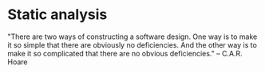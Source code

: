 # Static analysis

"There are two ways of constructing a software design. One way is to make it so simple that there are obviously no deficiencies. And the other way is to make it so complicated that there are no obvious deficiencies." – C.A.R. Hoare
